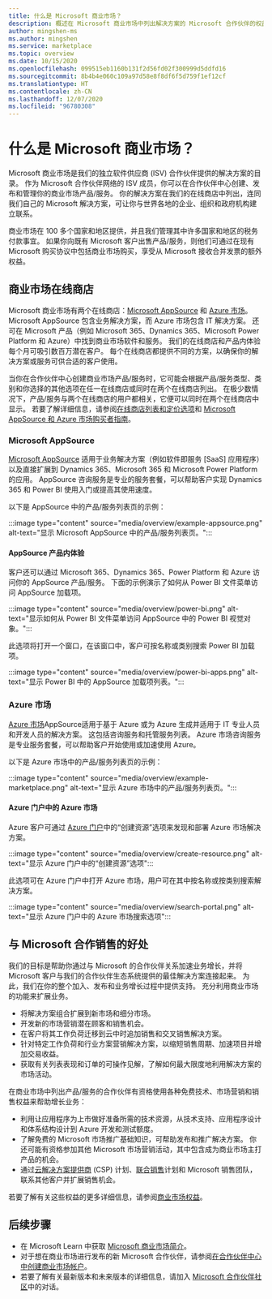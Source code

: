 ```yaml
---
title: 什么是 Microsoft 商业市场？
description: 概述在 Microsoft 商业市场中列出解决方案的 Microsoft 合作伙伴的权益和选项。
author: mingshen-ms
ms.author: mingshen
ms.service: marketplace
ms.topic: overview
ms.date: 10/15/2020
ms.openlocfilehash: 099515eb1160b131f2d56fd02f300999d5ddfd16
ms.sourcegitcommit: 8b4b4e060c109a97d58e8f8df6f5d759f1ef12cf
ms.translationtype: HT
ms.contentlocale: zh-CN
ms.lasthandoff: 12/07/2020
ms.locfileid: "96780308"
---
```

# <a name="what-is-the-microsoft-commercial-marketplace"></a>什么是 Microsoft 商业市场？

Microsoft 商业市场是我们的独立软件供应商 (ISV) 合作伙伴提供的解决方案的目录。 作为 Microsoft 合作伙伴网络的 ISV 成员，你可以在合作伙伴中心创建、发布和管理你的商业市场产品/服务。 你的解决方案在我们的在线商店中列出，连同我们自己的 Microsoft 解决方案，可让你与世界各地的企业、组织和政府机构建立联系。

商业市场在 100 多个国家和地区提供，并且我们管理其中许多国家和地区的税务付款事宜。 如果你向既有 Microsoft 客户出售产品/服务，则他们可通过在现有 Microsoft 购买协议中包括商业市场购买，享受从 Microsoft 接收合并发票的额外权益。

## <a name="commercial-marketplace-online-stores"></a>商业市场在线商店

Microsoft 商业市场有两个在线商店：[Microsoft AppSource](https://appsource.microsoft.com/) 和 [Azure 市场](https://azuremarketplace.microsoft.com/)。 Microsoft AppSource 包含业务解决方案，而 Azure 市场包含 IT 解决方案。 还可在 Microsoft 产品（例如 Microsoft 365、Dynamics 365、Microsoft Power Platform 和 Azure）中找到商业市场软件和服务。 我们的在线商店和产品内体验每个月可吸引数百万潜在客户。 每个在线商店都提供不同的方案，以确保你的解决方案或服务可供合适的客户使用。

当你在合作伙伴中心创建商业市场产品/服务时，它可能会根据产品/服务类型、类别和你选择的其他选项在任一在线商店或同时在两个在线商店列出。 在极少数情况下，产品/服务与两个在线商店的用户都相关，它便可以同时在两个在线商店中显示。 若要了解详细信息，请参阅[在线商店列表和定价选项](determine-your-listing-type.md#listing-and-pricing-options-by-online-store)和 [Microsoft AppSource 和 Azure 市场购买者指南](https://aka.ms/MarketplaceBuyerGuide)。

### <a name="microsoft-appsource"></a>Microsoft AppSource

[Microsoft AppSource](https://appsource.microsoft.com/) 适用于业务解决方案（例如软件即服务 [SaaS] 应用程序）以及直接扩展到 Dynamics 365、Microsoft 365 和 Microsoft Power Platform 的应用。 AppSource 咨询服务是专业的服务套餐，可以帮助客户实现 Dynamics 365 和 Power BI 使用入门或提高其使用速度。

以下是 AppSource 中的产品/服务列表页的示例：

:::image type="content" source="media/overview/example-appsource.png" alt-text="显示 Microsoft AppSource 中的产品/服务列表页。":::

####  <a name="appsource-in-product-experience"></a>AppSource 产品内体验

客户还可以通过 Microsoft 365、Dynamics 365、Power Platform 和 Azure 访问你的 AppSource 产品/服务。 下面的示例演示了如何从 Power BI 文件菜单访问 AppSource 加载项。

:::image type="content" source="media/overview/power-bi.png" alt-text="显示如何从 Power BI 文件菜单访问 AppSource 中的 Power BI 视觉对象。"::: 

此选项将打开一个窗口，在该窗口中，客户可按名称或类别搜索 Power BI 加载项。 

:::image type="content" source="media/overview/power-bi-apps.png" alt-text="显示 Power BI 中的 AppSource 加载项列表。"::: 

### <a name="azure-marketplace"></a>Azure 市场

[Azure 市场](https://azuremarketplace.microsoft.com/)AppSource适用于基于 Azure 或为 Azure 生成并适用于 IT 专业人员和开发人员的解决方案。 这包括咨询服务和托管服务列表。 Azure 市场咨询服务是专业服务套餐，可以帮助客户开始使用或加速使用 Azure。

以下是 Azure 市场中的产品/服务列表页的示例：

:::image type="content" source="media/overview/example-marketplace.png" alt-text="显示 Azure 市场中的产品/服务列表页。"::: 

#### <a name="azure-marketplace-in-the-azure-portal"></a>Azure 门户中的 Azure 市场

Azure 客户可通过 [Azure 门户](https://portal.azure.com/)中的“创建资源”选项来发现和部署 Azure 市场解决方案。

:::image type="content" source="media/overview/create-resource.png" alt-text="显示 Azure 门户中的“创建资源”选项"::: 

此选项可在 Azure 门户中打开 Azure 市场，用户可在其中按名称或按类别搜索解决方案。

:::image type="content" source="media/overview/search-portal.png" alt-text="显示 Azure 门户中的 Azure 市场搜索选项"::: 

## <a name="benefits-of-selling-with-microsoft"></a>与 Microsoft 合作销售的好处

我们的目标是帮助你通过与 Microsoft 的合作伙伴关系加速业务增长，并将 Microsoft 客户与我们的合作伙伴生态系统提供的最佳解决方案连接起来。 为此，我们在你的整个加入、发布和业务增长过程中提供支持。 充分利用商业市场的功能来扩展业务。

- 将解决方案组合扩展到新市场和细分市场。
- 开发新的市场营销潜在顾客和销售机会。
- 在客户将其工作负荷迁移到云中时追加销售和交叉销售解决方案。 
- 针对特定工作负荷和行业方案营销解决方案，以缩短销售周期、加速项目并增加交易收益。
- 获取有关列表表现和订单的可操作见解，了解如何最大限度地利用解决方案的市场活动。

在商业市场中列出产品/服务的合作伙伴有资格使用各种免费技术、市场营销和销售权益来帮助增长业务：

- 利用让应用程序为上市做好准备所需的技术资源，从技术支持、应用程序设计和体系结构设计到 Azure 开发和测试额度。
- 了解免费的 Microsoft 市场推广基础知识，可帮助发布和推广解决方案。 你还可能有资格参加其他 Microsoft 市场营销活动，其中包含成为商业市场主打产品的机会。
- 通过[云解决方案提供商](https://partner.microsoft.com/cloud-solution-provider) (CSP) 计划、[联合销售](marketplace-co-sell.md)计划和 Microsoft 销售团队，联系其他客户并扩展销售机会。

若要了解有关这些权益的更多详细信息，请参阅[商业市场权益](gtm-your-marketplace-benefits.md)。

## <a name="next-steps"></a>后续步骤

- 在 Microsoft Learn 中获取 [Microsoft 商业市场简介](/learn/modules/intro-commercial-marketplace/)。
- 对于想在商业市场进行发布的新 Microsoft 合作伙伴，请参阅[在合作伙伴中心中创建商业市场帐户](partner-center-portal/create-account.md)。
- 若要了解有关最新版本和未来版本的详细信息，请加入 [Microsoft 合作伙伴社区](https://www.microsoftpartnercommunity.com/)中的对话。
